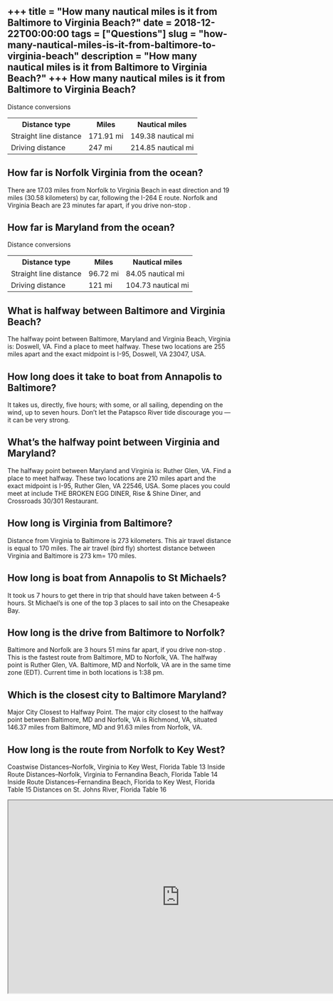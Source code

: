 +++
title = "How many nautical miles is it from Baltimore to Virginia Beach?"
date = 2018-12-22T00:00:00
tags = ["Questions"]
slug = "how-many-nautical-miles-is-it-from-baltimore-to-virginia-beach"
description = "How many nautical miles is it from Baltimore to Virginia Beach?"
+++
How many nautical miles is it from Baltimore to Virginia Beach?
---------------------------------------------------------------

Distance conversions

<table><tr><th>Distance type</th><th>Miles</th><th>Nautical miles</th></tr><tr><td>Straight line distance</td><td>171.91 mi</td><td>149.38 nautical mi</td></tr><tr><td>Driving distance</td><td>247 mi</td><td>214.85 nautical mi</td></tr></table>

How far is Norfolk Virginia from the ocean?
-------------------------------------------

There are 17.03 miles from Norfolk to Virginia Beach in east direction and 19 miles (30.58 kilometers) by car, following the I-264 E route. Norfolk and Virginia Beach are 23 minutes far apart, if you drive non-stop .

How far is Maryland from the ocean?
-----------------------------------

Distance conversions

<table><tr><th>Distance type</th><th>Miles</th><th>Nautical miles</th></tr><tr><td>Straight line distance</td><td>96.72 mi</td><td>84.05 nautical mi</td></tr><tr><td>Driving distance</td><td>121 mi</td><td>104.73 nautical mi</td></tr></table>

What is halfway between Baltimore and Virginia Beach?
-----------------------------------------------------

The halfway point between Baltimore, Maryland and Virginia Beach, Virginia is: Doswell, VA. Find a place to meet halfway. These two locations are 255 miles apart and the exact midpoint is I-95, Doswell, VA 23047, USA.

How long does it take to boat from Annapolis to Baltimore?
----------------------------------------------------------

It takes us, directly, five hours; with some, or all sailing, depending on the wind, up to seven hours. Don’t let the Patapsco River tide discourage you — it can be very strong.

What’s the halfway point between Virginia and Maryland?
-------------------------------------------------------

The halfway point between Maryland and Virginia is: Ruther Glen, VA. Find a place to meet halfway. These two locations are 210 miles apart and the exact midpoint is I-95, Ruther Glen, VA 22546, USA. Some places you could meet at include THE BROKEN EGG DINER, Rise &amp; Shine Diner, and Crossroads 30/301 Restaurant.

How long is Virginia from Baltimore?
------------------------------------

Distance from Virginia to Baltimore is 273 kilometers. This air travel distance is equal to 170 miles. The air travel (bird fly) shortest distance between Virginia and Baltimore is 273 km= 170 miles.

How long is boat from Annapolis to St Michaels?
-----------------------------------------------

It took us 7 hours to get there in trip that should have taken between 4-5 hours. St Michael’s is one of the top 3 places to sail into on the Chesapeake Bay.

How long is the drive from Baltimore to Norfolk?
------------------------------------------------

Baltimore and Norfolk are 3 hours 51 mins far apart, if you drive non-stop . This is the fastest route from Baltimore, MD to Norfolk, VA. The halfway point is Ruther Glen, VA. Baltimore, MD and Norfolk, VA are in the same time zone (EDT). Current time in both locations is 1:38 pm.

Which is the closest city to Baltimore Maryland?
------------------------------------------------

Major City Closest to Halfway Point. The major city closest to the halfway point between Baltimore, MD and Norfolk, VA is Richmond, VA, situated 146.37 miles from Baltimore, MD and 91.63 miles from Norfolk, VA.

How long is the route from Norfolk to Key West?
-----------------------------------------------

Coastwise Distances–Norfolk, Virginia to Key West, Florida Table 13 Inside Route Distances–Norfolk, Virginia to Fernandina Beach, Florida Table 14 Inside Route Distances–Fernandina Beach, Florida to Key West, Florida Table 15 Distances on St. Johns River, Florida Table 16

<iframe allow="accelerometer; autoplay; clipboard-write; encrypted-media; gyroscope; picture-in-picture" allowfullscreen="" class="__youtube_prefs__  epyt-is-override  no-lazyload" data-no-lazy="1" data-origheight="433" data-origwidth="770" data-skipgform_ajax_framebjll="" height="433" id="_ytid_42853" loading="lazy" src="https://www.youtube.com/embed/vw7YxVJf6lU?enablejsapi=1&autoplay=0&cc_load_policy=0&cc_lang_pref=&iv_load_policy=1&loop=0&modestbranding=0&rel=1&fs=1&playsinline=0&autohide=2&theme=dark&color=red&controls=1&" title="YouTube player" width="770"></iframe>